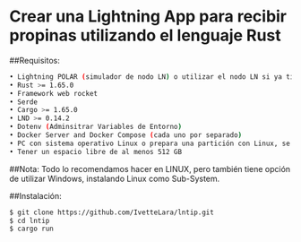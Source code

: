 # Crear una Lightning App para recibir propinas utilizando el lenguaje Rust

##Requisitos:
```bash
• Lightning POLAR (simulador de nodo LN) o utilizar el nodo LN si ya tiene uno instalado y configurado.
• Rust >= 1.65.0
• Framework web rocket
• Serde
• Cargo >= 1.65.0
• LND >= 0.14.2
• Dotenv (Adminsitrar Variables de Entorno)
• Docker Server and Docker Compose (cada uno por separado)
• PC con sistema operativo Linux o prepara una partición con Linux, se recomienda la distribución de UBUNTU con versión más reciente, pero puede ser cualquiera.
• Tener un espacio libre de al menos 512 GB
```

##Nota:
Todo lo recomendamos hacer en LINUX, pero también tiene opción de utilizar Windows, instalando Linux como Sub-System. 

##Instalación:

```bash
$ git clone https://github.com/IvetteLara/lntip.git
$ cd lntip
$ cargo run
```
